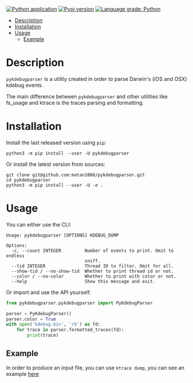 [![Python application](https://github.com/matan1008/pykdebugparser/workflows/Python%20application/badge.svg)](https://github.com/matan1008/pykdebugparser/actions/workflows/python-app.yml "Python application action")
[![Pypi version](https://img.shields.io/pypi/v/pykdebugparser.svg)](https://pypi.org/project/pykdebugparser/ "PyPi package")
[![Language grade: Python](https://img.shields.io/lgtm/grade/python/g/matan1008/pykdebugparser.svg?logo=lgtm&logoWidth=18)](https://lgtm.com/projects/g/matan1008/pykdebugparser/context:python)


- [Description](#description)
- [Installation](#installation)
- [Usage](#usage)
  * [Example](#example)


# Description

`pykdebugparser` is a utility created in order to parse Darwin's (iOS and OSX) kdebug events.

The main difference between `pykdebugparser` and other utilities like fs_usage and ktrace is the traces parsing and
formatting.

# Installation

Install the last released version using `pip`:

```shell
python3 -m pip install --user -U pykdebugparser
```

Or install the latest version from sources:

```shell
git clone git@github.com:matan1008/pykdebugparser.git
cd pykdebugparser
python3 -m pip install --user -U -e .
```

# Usage

You can either use the CLI:

```
Usage: pykdebugparser [OPTIONS] KDEBUG_DUMP

Options:
  -c, --count INTEGER         Number of events to print. Omit to endless
                              sniff.
  --tid INTEGER               Thread ID to filter. Omit for all.
  --show-tid / --no-show-tid  Whether to print thread id or not.
  --color / --no-color        Whether to print with color or not.
  --help                      Show this message and exit.
```

Or import and use the API yourself:

```python
from pykdebugparser.pykdebugparser import PyKdebugParser

parser = PyKdebugParser()
parser.color = True
with open('kdebug.bin', 'rb') as fd:
    for trace in parser.formatted_traces(fd):
        print(trace)
```

## Example

In order to produce an input file, you can use `ktrace dump`, you can see an example [here](https://terminalizer.com/view/8514aef95032)

